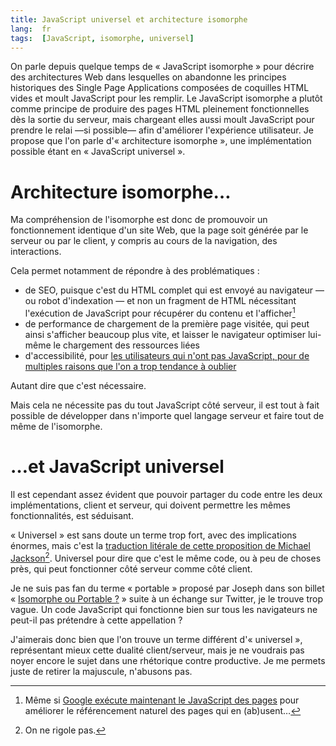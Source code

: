 ```yaml
---
title: JavaScript universel et architecture isomorphe
lang:  fr
tags:  [JavaScript, isomorphe, universel]
---
```


On parle depuis quelque temps de « JavaScript isomorphe » pour décrire des architectures Web dans lesquelles on abandonne les principes historiques des Single Page Applications composées de coquilles HTML vides et moult JavaScript pour les remplir. Le JavaScript isomorphe a plutôt comme principe de produire des pages HTML pleinement fonctionnelles dès la sortie du serveur, mais chargeant elles aussi moult JavaScript pour prendre le relai —si possible— afin d'améliorer l'expérience utilisateur. Je propose que l'on parle d'« architecture isomorphe », une implémentation possible étant en « JavaScript universel ».

[^deja]: Déjà vieux ?!

# Architecture isomorphe…

Ma compréhension de l'isomorphe est donc de promouvoir un fonctionnement identique d'un site Web, que la page soit générée par le serveur ou par le client, y compris au cours de la navigation, des interactions.

Cela permet notamment de répondre à des problématiques :

- de SEO, puisque c'est du HTML complet qui est envoyé au navigateur — ou robot d'indexation — et non un fragment de HTML nécessitant l'exécution de JavaScript pour récupérer du contenu et l'afficher[^google]
- de performance de chargement de la première page visitée, qui peut ainsi s'afficher beaucoup plus vite, et laisser le navigateur optimiser lui-même le chargement des ressources liées
- d'accessibilité, pour [les utilisateurs qui n'ont pas JavaScript, pour de multiples raisons que l'on a trop tendance à oublier](http://christianheilmann.com/2011/12/06/that-javascript-not-available-case/)

[^google]: Même si [Google exécute maintenant le JavaScript des pages](http://googlewebmastercentral.blogspot.com.es/2014/05/understanding-web-pages-better.html) pour améliorer le référencement naturel des pages qui en (ab)usent…

Autant dire que c'est nécessaire.

Mais cela ne nécessite pas du tout JavaScript côté serveur, il est tout à fait possible de développer dans n'importe quel langage serveur et faire tout de même de l'isomorphe.

# …et JavaScript universel

Il est cependant assez évident que pouvoir partager du code entre les deux implémentations, client et serveur, qui doivent permettre les mêmes fonctionnalités, est séduisant.

« Universel » est sans doute un terme trop fort, avec des implications énormes, mais c'est la [traduction litérale de cette proposition de Michael Jackson](https://medium.com/@mjackson/universal-javascript-4761051b7ae9)[^mj]. Universel  pour dire que c'est le même code, ou à peu de choses près, qui peut fonctionner côté serveur comme côté client.

[^mj]: On ne rigole pas.

Je ne suis pas fan du terme « portable » proposé par Joseph dans son billet « [Isomorphe ou Portable ?](https://joseph-silvestre38.cozycloud.cc/public/blog/isomorphe-ou-portable/) » suite à un échange sur Twitter, je le trouve trop vague. Un code JavaScript qui fonctionne bien sur tous les navigateurs ne peut-il pas prétendre à cette appellation ?

J'aimerais donc bien que l'on trouve un terme différent d'« universel », représentant mieux cette dualité client/serveur, mais je ne voudrais pas noyer encore le sujet dans une rhétorique contre productive. Je me permets juste de retirer la majuscule, n'abusons pas.
